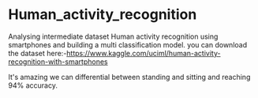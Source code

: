 # Human_activity_recognition
Analysing intermediate dataset Human activity recognition using smartphones and building a multi classification model.
you can download the dataset here:-https://www.kaggle.com/uciml/human-activity-recognition-with-smartphones

It's amazing we can differential between standing and sitting and reaching 94% accuracy.
